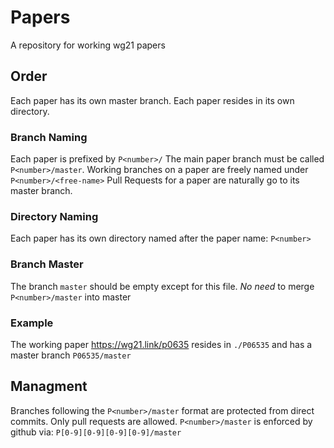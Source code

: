 # Papers
A repository for working wg21 papers

## Order
Each paper has its own master branch.
Each paper resides in its own directory.

### Branch Naming
Each paper is prefixed by `P<number>/`
The main paper branch must be called `P<number>/master`.
Working branches on a paper are freely named under `P<number>/<free-name>`
Pull Requests for a paper are naturally go to its master branch.

### Directory Naming
Each paper has its own directory named after the paper name: `P<number>`

### Branch Master
The branch `master` should be empty except for this file.
*No need* to merge `P<number>/master` into master

### Example
The working paper https://wg21.link/p0635 resides in `./P06535` and 
has a master branch `P06535/master`

## Managment
Branches following the `P<number>/master` format are protected from direct commits. Only pull requests are allowed.
`P<number>/master` is enforced by github via: `P[0-9][0-9][0-9][0-9]/master`
